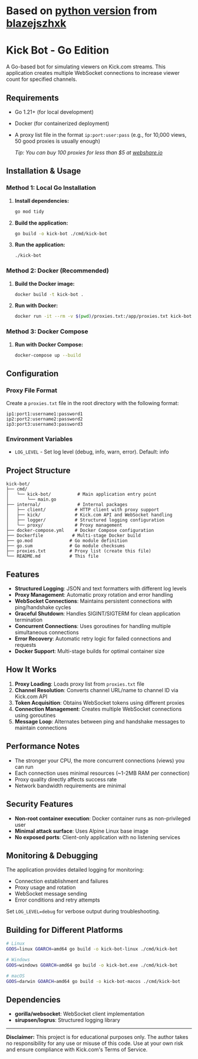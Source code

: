 # Based on [python version](https://github.com/blazejszhxk/kick-viewbot) from [blazejszhxk](https://x.com/szhxk2)
# Kick Bot - Go Edition

A Go-based bot for simulating viewers on Kick.com streams. This application creates multiple WebSocket connections to increase viewer count for specified channels.

## Requirements

- Go 1.21+ (for local development)
- Docker (for containerized deployment)
- A proxy list file in the format `ip:port:user:pass` (e.g., for 10,000 views, 50 good proxies is usually enough)
  
   _Tip: You can buy 100 proxies for less than $5 at [webshare.io](https://www.webshare.io/)_

## Installation & Usage

### Method 1: Local Go Installation

1. **Install dependencies:**
   ```bash
   go mod tidy
   ```

2. **Build the application:**
   ```bash
   go build -o kick-bot ./cmd/kick-bot
   ```

3. **Run the application:**
   ```bash
   ./kick-bot
   ```

### Method 2: Docker (Recommended)

1. **Build the Docker image:**
   ```bash
   docker build -t kick-bot .
   ```

2. **Run with Docker:**
   ```bash
   docker run -it --rm -v $(pwd)/proxies.txt:/app/proxies.txt kick-bot
   ```

### Method 3: Docker Compose

1. **Run with Docker Compose:**
   ```bash
   docker-compose up --build
   ```

## Configuration

### Proxy File Format
Create a `proxies.txt` file in the root directory with the following format:
```
ip1:port1:username1:password1
ip2:port2:username2:password2
ip3:port3:username3:password3
```

### Environment Variables
- `LOG_LEVEL` - Set log level (debug, info, warn, error). Default: info

## Project Structure

```
kick-bot/
├── cmd/
│   └── kick-bot/          # Main application entry point
│       └── main.go
├── internal/              # Internal packages
│   ├── client/           # HTTP client with proxy support
│   ├── kick/             # Kick.com API and WebSocket handling
│   ├── logger/           # Structured logging configuration
│   └── proxy/            # Proxy management
├── docker-compose.yml    # Docker Compose configuration
├── Dockerfile           # Multi-stage Docker build
├── go.mod              # Go module definition
├── go.sum              # Go module checksums
├── proxies.txt         # Proxy list (create this file)
└── README.md           # This file
```

## Features

- **Structured Logging**: JSON and text formatters with different log levels
- **Proxy Management**: Automatic proxy rotation and error handling
- **WebSocket Connections**: Maintains persistent connections with ping/handshake cycles
- **Graceful Shutdown**: Handles SIGINT/SIGTERM for clean application termination
- **Concurrent Connections**: Uses goroutines for handling multiple simultaneous connections
- **Error Recovery**: Automatic retry logic for failed connections and requests
- **Docker Support**: Multi-stage builds for optimal container size

## How It Works

1. **Proxy Loading**: Loads proxy list from `proxies.txt` file
2. **Channel Resolution**: Converts channel URL/name to channel ID via Kick.com API
3. **Token Acquisition**: Obtains WebSocket tokens using different proxies
4. **Connection Management**: Creates multiple WebSocket connections using goroutines
5. **Message Loop**: Alternates between ping and handshake messages to maintain connections

## Performance Notes

- The stronger your CPU, the more concurrent connections (views) you can run
- Each connection uses minimal resources (~1-2MB RAM per connection)
- Proxy quality directly affects success rate
- Network bandwidth requirements are minimal

## Security Features

- **Non-root container execution**: Docker container runs as non-privileged user
- **Minimal attack surface**: Uses Alpine Linux base image
- **No exposed ports**: Client-only application with no listening services

## Monitoring & Debugging

The application provides detailed logging for monitoring:
- Connection establishment and failures
- Proxy usage and rotation
- WebSocket message sending
- Error conditions and retry attempts

Set `LOG_LEVEL=debug` for verbose output during troubleshooting.

## Building for Different Platforms

```bash
# Linux
GOOS=linux GOARCH=amd64 go build -o kick-bot-linux ./cmd/kick-bot

# Windows
GOOS=windows GOARCH=amd64 go build -o kick-bot.exe ./cmd/kick-bot

# macOS
GOOS=darwin GOARCH=amd64 go build -o kick-bot-macos ./cmd/kick-bot
```

## Dependencies

- **gorilla/websocket**: WebSocket client implementation
- **sirupsen/logrus**: Structured logging library

---

**Disclaimer:**
This project is for educational purposes only. The author takes no responsibility for any use or misuse of this code. Use at your own risk and ensure compliance with Kick.com's Terms of Service.